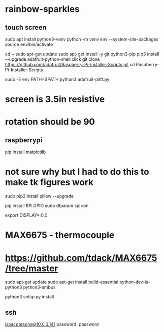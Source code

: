 # rainbow-sparkles

## touch screen
sudo apt install python3-venv
python -m venv env --system-site-packages
source env/bin/activate

cd ~
sudo apt-get update
sudo apt-get install -y git python3-pip
pip3 install --upgrade adafruit-python-shell click
git clone https://github.com/adafruit/Raspberry-Pi-Installer-Scripts.git
cd Raspberry-Pi-Installer-Scripts

sudo -E env PATH=$PATH python3 adafruit-pitft.py
# screen is 3.5in resistive
# rotation should be 90


## raspberrypi
pip install matplotlib
# not sure why but I had to do this to make tk figures work
sudo pip3 install pillow --upgrade

pip install RPi.GPIO
sudo dtparam spi=on

export DISPLAY=:0.0


# MAX6675 - thermocouple

# https://github.com/tdack/MAX6675/tree/master

sudo apt-get update
sudo apt-get install build-essential python-dev-is-python3 python3-smbus

python3 setup.py install


## ssh
isaacparsons@10.0.0.141
password: password